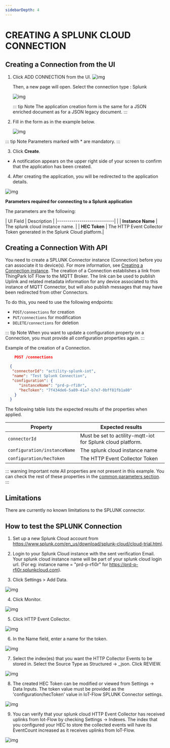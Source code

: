 ```yaml
---
sidebarDepth: 4
---
```


# CREATING A SPLUNK CLOUD CONNECTION

## Creating a Connection from the UI
1. Click ADD CONNECTION from the UI.
   ![img](./images/ui/addConnection.png)
   
   Then, a new page will open. Select the connection type : Splunk

   ![img](./images/ui/selectConnectorType.png) 

   ::: tip Note
   The application creation form is the same for a JSON enriched document as for a JSON legacy document.
   :::

2. Fill in the form as in the example below.

   ![img](./images/ui/splunk_create_connection.png)

::: tip Note
Parameters marked with * are mandatory.
:::

3. Click **Create**.

* A notification appears on the upper right side of your screen to confirm that the application has been created.


4. After creating the application, you will be redirected to the application details.

![img](./images/ui/applicationDetails.png)

<a id="requiredParameters">**Parameters required for connecting to a Splunk application**</a>

The parameters are the following:

| UI Field                   | Description |
|----------------------------|  |
| **Instance Name**          | The splunk cloud instance name. |
| **HEC Token**              | The HTTP Event Collector Token generated in the Splunk Cloud platform.|

## Creating a Connection With API
You need to create a SPLUNK Connector instance (Connection) before you can associate it to device(s). For more information, see [Creating a Connection instance](#connectionCreation).
The creation of a Connection establishes a link from ThingPark IoT Flow to the MQTT Broker. The link can be used to publish Uplink and related metadata information for any device associated to this instance of MQTT Connector, but will also publish messages that may have been redirected from other Connectors.

To do this, you need to use the following endpoints:
+	```POST/connections``` for creation
+	```PUT/connections``` for modification
+	```DELETE/connections``` for deletion

::: tip Note
When you want to update a configuration property on a Connection, you must provide all configuration properties again.
:::

Example of the creation of a Connection.


```json
    POST /connections

  {
   "connectorId": "actility-splunk-iot",
   "name": "Test Splunk Connection",
   "configuration": {
      "instanceName": "prd-p-rfi0r",
      "hecToken": "7f434de6-5a89-41a7-b7e7-0bff81fb1a80"
    }
  }
```

The following table lists the expected results of the properties when applied.

| Property                                | Expected results                                            |
|-----------------------------------------|-------------------------------------------------------------|
| ```connectorId```                       | Must be set to actility-mqtt-iot for Splunk cloud platform. |
| ```configuration/instanceName```        | The splunk cloud instance name                              |
| ```configuration/hecToken```            | The HTTP Event Collector Token                              |


::: warning Important note
All properties are not present in this example. You can check the rest of these properties in the [common parameters section](../../Getting_Started/Setting_Up_A_Connection_instance/About_connections.html#common-parameters).
:::

## Limitations

There are currently no known limitations to the SPLUNK connector.

## How to test the SPLUNK Connection

1. Set up a new Splunk Cloud account from https://www.splunk.com/en_us/download/splunk-cloud/cloud-trial.html.

2. Login to your Splunk Cloud instance with the sent verification Email. Your splunk cloud instance name will be part of your splunk cloud login url. (For eg: instance name = "prd-p-rfi0r" for https://prd-p-rfi0r.splunkcloud.com).

3. Click Settings > Add Data.

![img](./images/1_add_data.png)

4. Click Monitor.

![img](./images/2_monitor.png)

5. Click HTTP Event Collector.

![img](./images/3_event_collector.png)

6. In the Name field, enter a name for the token.

![img](./images/4_configure_token.png)

7. Select the index(es) that you want the HTTP Collector Events to be stored in. Select the Source Type as Structured -> _json. Click REVIEW. 

![img](./images/5_input_settings.png)

8. The created HEC Token can be modified or viewed from Settings -> Data Inputs. The token value must be provided as the 'configuration/hecToken' value in IoT-Flow SPLUNK Connector settings.

![img](./images/6_hec_token.png)

9. You can verify that your splunk cloud HTTP Event Collector has received uplinks from Iot-Flow by checking Settings -> Indexes. The index that you configured your HEC to store the collected events will have its EventCount increased as it receives uplinks from IoT-Flow.

![img](./images/7_verify_hec.png)